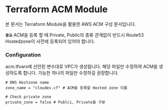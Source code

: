 # Terraform ACM Module
본 문서는 Terraform Module을 활용한 AWS ACM 구성 문서입니다.

**`중요`**
ACM을 등록 할 때 Private, Public의 종류 관계없이 반드시 Route53 Hostedzone이 사전에 등록되어 있어야 합니다. 

### Configuration
acm.tfvars에 선언된 변수대로 VPC가 생성됩니다. 해당 파일만 수정하여 ACM을 생성하도록 합니다. 가능한 하나의 파일만 수정하길 권장합니다.

```
# DNS Hostzone name
zone_name = "cloudev.cf" # ACM을 등록할 Hosted zone 이름

# Check private zone 
private_zone = false # Publci, Private을 구분
```

